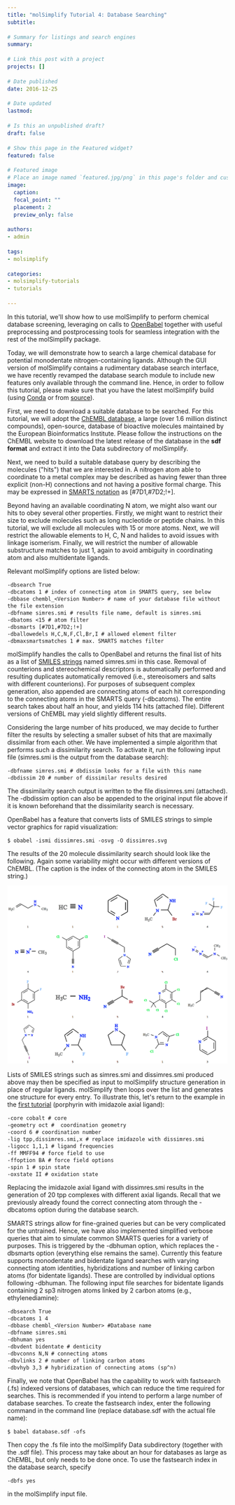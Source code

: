 ```yaml
---
title: "molSimplify Tutorial 4: Database Searching"
subtitle: 

# Summary for listings and search engines
summary: 

# Link this post with a project
projects: []

# Date published
date: 2016-12-25

# Date updated
lastmod: 

# Is this an unpublished draft?
draft: false

# Show this page in the Featured widget?
featured: false

# Featured image
# Place an image named `featured.jpg/png` in this page's folder and customize its options here.
image:
  caption: 
  focal_point: ""
  placement: 2
  preview_only: false

authors:
- admin

tags:
- molsimplify

categories:
- molsimplify-tutorials
- tutorials

---
```

In this tutorial, we'll show how to use molSimplify to perform chemical database screening, leveraging on calls to [OpenBabel](http://openbabel.org/docs/dev/Fingerprints/intro.html) together with useful preprocessing and postprocessing tools for seamless integration with the rest of the molSimplify package.


Today, we will demonstrate how to search a large chemical database for potential monodentate nitrogen-containing ligands. Although the GUI version of molSimplify contains a rudimentary database search interface, we have recently revamped the database search module to include new features only available through the command line. Hence, in order to follow this tutorial, please make sure that you have the latest molSimplify build (using [Conda](../2021-10-27-installing-molsimplify/) or from [source](http://github.com/hjkgrp/molSimplify/tree/compact)).


First, we need to download a suitable database to be searched. For this tutorial, we will adopt the [ChEMBL database](http://www.ebi.ac.uk/chembl/), a large (over 1.6 million distinct compounds), open-source, database of bioactive molecules maintained by the European Bioinformatics Institute. Please follow the instructions on the ChEMBL website to download the latest release of the database in the **sdf format** and extract it into the Data subdirectory of molSimplify. 


Next, we need to build a suitable database query by describing the molecules ("hits") that we are interested in. A nitrogen atom able to coordinate to a metal complex may be described as having fewer than three explicit (non-H) connections and not having a positive formal charge. This may be expressed in [SMARTS notation](http://www.daylight.com/dayhtml/doc/theory/theory.smarts.html) as [#7D1,#7D2;!+].


Beyond having an available coordinating N atom, we might also want our hits to obey several other properties. Firstly, we might want to restrict their size to exclude molecules such as long nucleotide or peptide chains. In this tutorial, we will exclude all molecules with 15 or more atoms. Next, we will restrict the allowable elements to H, C, N and halides to avoid issues with linkage isomerism. Finally, we will restrict the number of allowable substructure matches to just 1, again to avoid ambiguity in coordinating atom and also multidentate ligands.


Relevant molSimplify options are listed below:

    -dbsearch True
    -dbcatoms 1 # index of connecting atom in SMARTS query, see below
    -dbbase chembl_<Version Number> # name of your database file without the file extension
    -dbfname simres.smi # results file name, default is simres.smi
    -dbatoms <15 # atom filter
    -dbsmarts [#7D1,#7D2;!+]
    -dballowedels H,C,N,F,Cl,Br,I # allowed element filter
    -dbmaxsmartsmatches 1 # max. SMARTS matches filter

molSimplify handles the calls to OpenBabel and returns the final list of hits as a list of [SMILES strings](http://www.daylight.com/dayhtml/doc/theory/theory.smiles.html) named simres.smi in this case. Removal of counterions and stereochemical descriptors is automatically performed and resulting duplicates automatically removed (i.e., stereoisomers and salts with different counterions). For purposes of subsequent complex generation, also appended are connecting atoms of each hit corresponding to the connecting atoms in the SMARTS query (-dbcatoms). The entire search takes about half an hour, and yields 114 hits (attached file). Different versions of ChEMBL may yield slightly different results.


Considering the large number of hits produced, we may decide to further filter the results by selecting a smaller subset of hits that are maximally dissimilar from each other. We have implemented a simple algorithm that performs such a dissimilarity search. To activate it, run the following input file (simres.smi is the output from the database search):


    -dbfname simres.smi # dbdissim looks for a file with this name  
    -dbdissim 20 # number of dissimilar results desired


The dissimilarity search output is written to the file dissimres.smi (attached). The -dbdissim option can also be appended to the original input file above if it is known beforehand that the dissimilarity search is necessary.


OpenBabel has a feature that converts lists of SMILES strings to simple vector graphics for rapid visualization:


    $ obabel -ismi dissimres.smi -osvg -O dissimres.svg


The results of the 20 molecule dissimilarity search should look like the following. Again some variability might occur with different versions of ChEMBL. (The caption is the index of the connecting atom in the SMILES string.)


![](4-dissim.png)


Lists of SMILES strings such as simres.smi and dissimres.smi produced above may then be specified as input to molSimplify structure generation in place of regular ligands. molSimplify then loops over the list and generates one structure for every entry. To illustrate this, let's return to the example in the [first tutorial](../2016-06-18-molsimplify-tutorial-1-structure-generation/) (porphyrin with imidazole axial ligand):


    -core cobalt # core  
    -geometry oct #  coordination geometry  
    -coord 6 # coordination number  
    -lig tpp,dissimres.smi,x # replace imidazole with dissimres.smi  
    -ligocc 1,1,1 # ligand frequencies  
    -ff MMFF94 # force field to use  
    -ffoption BA # force field options  
    -spin 1 # spin state  
    -oxstate II # oxidation state


Replacing the imidazole axial ligand with dissimres.smi results in the generation of 20 tpp complexes with different axial ligands. Recall that we previously already found the correct connecting atom through the -dbcatoms option during the database search.


SMARTS strings allow for fine-grained queries but can be very complicated for the untrained. Hence, we have also implemented simplified verbose queries that aim to simulate common SMARTS queries for a variety of purposes. This is triggered by the -dbhuman option, which replaces the -dbsmarts option (everything else remains the same). Currently this feature supports monodentate and bidentate ligand searches with varying connecting atom identities, hybridizations and number of linking carbon atoms (for bidentate ligands). These are controlled by individual options following -dbhuman. The following input file searches for bidentate ligands containing 2 sp3 nitrogen atoms linked by 2 carbon atoms (e.g., ethylenediamine):


    -dbsearch True
    -dbcatoms 1 4
    -dbbase chembl_<Version Number> #Database name
    -dbfname simres.smi
    -dbhuman yes
    -dbvdent bidentate # denticity
    -dbvconns N,N # connecting atoms
    -dbvlinks 2 # number of linking carbon atoms
    -dbvhyb 3,3 # hybridization of connecting atoms (sp^n)
    
Finally, we note that OpenBabel has the capability to work with fastsearch (.fs) indexed versions of databases, which can reduce the time required for searches. This is recommended if you intend to perform a large number of database searches. To create the fastsearch index, enter the following command in the command line (replace database.sdf with the actual file name):


    $ babel database.sdf -ofs


Then copy the .fs file into the molSimplify Data subdirectory (together with the .sdf file). This process may take about an hour for databases as large as ChEMBL, but only needs to be done once. To use the fastsearch index in the database search, specify


    -dbfs yes


in the molSimplify input file.


